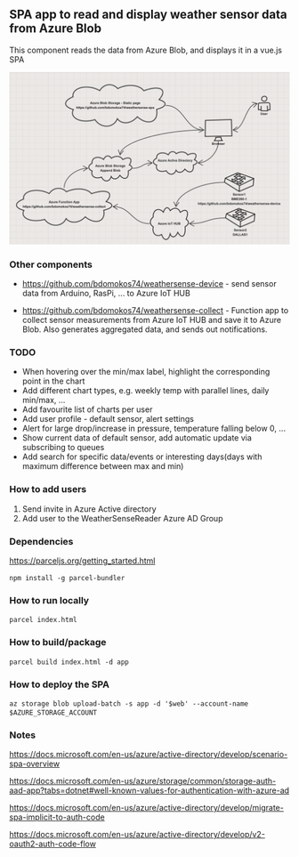## SPA app to read and display weather sensor data from Azure Blob

This component reads the data from Azure Blob, and displays it in a vue.js SPA

![Weathersense Components](doc/weathersense-components.png?raw=true "Weathersense Components") 

### Other components
* https://github.com/bdomokos74/weathersense-device - send sensor data from Arduino, RasPi, ... to Azure IoT HUB

* https://github.com/bdomokos74/weathersense-collect - Function app to collect sensor measurements from Azure IoT HUB and save it to Azure Blob. Also generates aggregated data, and sends out notifications.

### TODO
- When hovering over the min/max label, highlight the corresponding point in the chart
- Add different chart types, e.g. weekly temp with parallel lines, daily min/max, ...
- Add favourite list of charts per user
- Add user profile - default sensor, alert settings
- Alert for large drop/increase in pressure, temperature falling below 0, ...
- Show current data of default sensor, add automatic update via subscribing to queues
- Add search for specific data/events or interesting days(days with maximum difference between max and min)

### How to add users
1. Send invite in Azure Active directory
2. Add user to the WeatherSenseReader Azure AD Group

### Dependencies

https://parceljs.org/getting_started.html

```
npm install -g parcel-bundler
```

### How to run locally
```
parcel index.html
```

### How to build/package
```
parcel build index.html -d app
```

### How to deploy the SPA
```
az storage blob upload-batch -s app -d '$web' --account-name $AZURE_STORAGE_ACCOUNT
```

### Notes

https://docs.microsoft.com/en-us/azure/active-directory/develop/scenario-spa-overview

https://docs.microsoft.com/en-us/azure/storage/common/storage-auth-aad-app?tabs=dotnet#well-known-values-for-authentication-with-azure-ad

https://docs.microsoft.com/en-us/azure/active-directory/develop/migrate-spa-implicit-to-auth-code

https://docs.microsoft.com/en-us/azure/active-directory/develop/v2-oauth2-auth-code-flow
